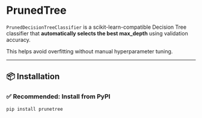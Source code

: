 # PrunedTree

`PrunedDecisionTreeClassifier` is a scikit-learn-compatible Decision Tree classifier that **automatically selects the best max_depth** using validation accuracy.

This helps avoid overfitting without manual hyperparameter tuning.

---

## 📦 Installation

### ✅ Recommended: Install from PyPI

```bash
pip install prunetree